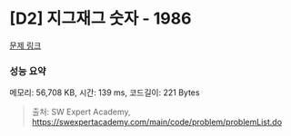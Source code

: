 # [D2] 지그재그 숫자 - 1986 

[문제 링크](https://swexpertacademy.com/main/code/problem/problemDetail.do?contestProbId=AV5PxmBqAe8DFAUq) 

### 성능 요약

메모리: 56,708 KB, 시간: 139 ms, 코드길이: 221 Bytes



> 출처: SW Expert Academy, https://swexpertacademy.com/main/code/problem/problemList.do